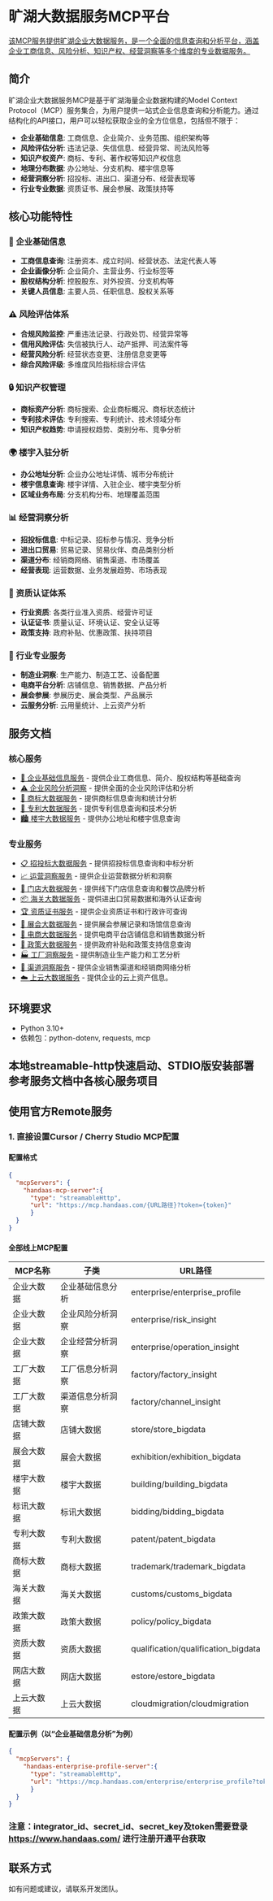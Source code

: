 # 旷湖大数据服务MCP平台

[该MCP服务提供旷湖企业大数据服务，是一个全面的信息查询和分析平台，涵盖企业工商信息、风险分析、知识产权、经营洞察等多个维度的专业数据服务。](https://www.handaas.com/)

## 简介

旷湖企业大数据服务MCP是基于旷湖海量企业数据构建的Model Context Protocol（MCP）服务集合，为用户提供一站式企业信息查询和分析能力。通过结构化的API接口，用户可以轻松获取企业的全方位信息，包括但不限于：

- **企业基础信息**: 工商信息、企业简介、业务范围、组织架构等
- **风险评估分析**: 违法记录、失信信息、经营异常、司法风险等
- **知识产权资产**: 商标、专利、著作权等知识产权信息
- **地理分布数据**: 办公地址、分支机构、楼宇信息等
- **经营洞察分析**: 招投标、进出口、渠道分布、经营表现等
- **行业专业数据**: 资质证书、展会参展、政策扶持等

## 核心功能特性

### 🏢 企业基础信息
- **工商信息查询**: 注册资本、成立时间、经营状态、法定代表人等
- **企业画像分析**: 企业简介、主营业务、行业标签等
- **股权结构分析**: 控股股东、对外投资、分支机构等
- **关键人员信息**: 主要人员、任职信息、股权关系等

### ⚠️ 风险评估体系
- **合规风险监控**: 严重违法记录、行政处罚、经营异常等
- **信用风险评估**: 失信被执行人、动产抵押、司法案件等
- **经营风险分析**: 经营状态变更、注册信息变更等
- **综合风险评级**: 多维度风险指标综合评估

### 🔒 知识产权管理
- **商标资产分析**: 商标搜索、企业商标概况、商标状态统计
- **专利技术评估**: 专利搜索、专利统计、技术领域分布
- **知识产权趋势**: 申请授权趋势、类别分布、竞争分析

### 🌍 楼宇入驻分析
- **办公地址分析**: 企业办公地址详情、城市分布统计
- **楼宇信息查询**: 楼宇详情、入驻企业、楼宇类型分析
- **区域业务布局**: 分支机构分布、地理覆盖范围

### 📊 经营洞察分析
- **招投标信息**: 中标记录、招标参与情况、竞争分析
- **进出口贸易**: 贸易记录、贸易伙伴、商品类别分析
- **渠道分布**: 经销商网络、销售渠道、市场覆盖
- **经营表现**: 运营数据、业务发展趋势、市场表现

### 🏅 资质认证体系
- **行业资质**: 各类行业准入资质、经营许可证
- **认证证书**: 质量认证、环境认证、安全认证等
- **政策支持**: 政府补贴、优惠政策、扶持项目

### 🎯 行业专业服务
- **制造业洞察**: 生产能力、制造工艺、设备配置
- **电商平台分析**: 店铺信息、销售数据、产品分析
- **展会参展**: 参展历史、展会类型、产品展示
- **云服务分析**: 云用量统计、上云资产分析

## 服务文档

### 核心服务
- [🏢 企业基础信息服务](https://github.com/handaas/enterprise-mcp-server) - 提供企业工商信息、简介、股权结构等基础查询
- [⚠️ 企业风险分析洞察](https://github.com/handaas/enterprise-risk-mcp-server) - 提供全面的企业风险评估和分析
- [📄 商标大数据服务](https://github.com/handaas/trademark-mcp-server) - 提供商标信息查询和统计分析
- [🔬 专利大数据服务](https://github.com/handaas/patent-mcp-server) - 提供专利信息查询和技术分析
- [🏙️ 楼宇大数据服务](https://github.com/handaas/building-mcp-server) - 提供办公地址和楼宇信息查询

### 专业服务
- [📋 招投标大数据服务](https://github.com/handaas/bidding-mcp-server) - 提供招投标信息查询和中标分析
- [📈 运营洞察服务](https://github.com/handaas/enterprise-operation-mcp-server) - 提供企业运营数据分析和洞察
- [🏪 门店大数据服务](https://github.com/handaas/store-mcp-server) - 提供线下门店信息查询和餐饮品牌分析
- [📦 海关大数据服务](https://github.com/handaas/customs-mcp-server) - 提供进出口贸易数据和海外认证查询
- [🏆 资质证书服务](https://github.com/handaas/qualification-mcp-server) - 提供企业资质证书和行政许可查询
- [🎪 展会大数据服务](https://github.com/handaas/exhibition-mcp-server) - 提供展会参展记录和场馆信息查询
- [🛒 电商大数据服务](https://github.com/handaas/estore-mcp-server) - 提供电商平台店铺信息和销售数据分析
- [📜 政策大数据服务](https://github.com/handaas/policy-mcp-server) - 提供政府补贴和政策支持信息查询
- [🏭 工厂洞察服务](https://github.com/handaas/factory-mcp-server) - 提供制造业生产能力和工艺分析
- [🏪 渠道洞察服务](https://github.com/handaas/factory-channel-mcp-server) - 提供企业销售渠道和经销商网络分析
- [☁️ 上云大数据服务](https://github.com/handaas/cloudmigration-mcp-server) - 提供企业的云上资产信息。

## 环境要求

- Python 3.10+
- 依赖包：python-dotenv, requests, mcp

## 本地streamable-http快速启动、STDIO版安装部署参考服务文档中各核心服务项目

## 使用官方Remote服务

### 1. 直接设置Cursor / Cherry Studio MCP配置

#### 配置格式
```json
{
  "mcpServers": {
    "handaas-mcp-server":{
      "type": "streamableHttp",
      "url": "https://mcp.handaas.com/{URL路径}?token={token}"  
      }
  }
}
```

#### 全部线上MCP配置

| MCP名称 | 子类 | URL路径 |
|---------|------|-----|
| 企业大数据 | 企业基础信息分析 | enterprise/enterprise_profile |
| 企业大数据 | 企业风险分析洞察 | enterprise/risk_insight |
| 企业大数据 | 企业经营分析洞察 | enterprise/operation_insight |
| 工厂大数据 | 工厂信息分析洞察 | factory/factory_insight |
| 工厂大数据 | 渠道信息分析洞察 | factory/channel_insight |
| 店铺大数据 | 店铺大数据 | store/store_bigdata |
| 展会大数据 | 展会大数据 | exhibition/exhibition_bigdata |
| 楼宇大数据 | 楼宇大数据 | building/building_bigdata |
| 标讯大数据 | 标讯大数据 | bidding/bidding_bigdata |
| 专利大数据 | 专利大数据 | patent/patent_bigdata |
| 商标大数据 | 商标大数据 | trademark/trademark_bigdata |
| 海关大数据 | 海关大数据 | customs/customs_bigdata |
| 政策大数据 | 政策大数据 | policy/policy_bigdata |
| 资质大数据 | 资质大数据 | qualification/qualification_bigdata |
| 网店大数据 | 网店大数据 | estore/estore_bigdata |
| 上云大数据 | 上云大数据 | cloudmigration/cloudmigration |


#### 配置示例（以“企业基础信息分析”为例）

```json
{
  "mcpServers": {
    "handaas-enterprise-profile-server":{
      "type": "streamableHttp",
      "url": "https://mcp.handaas.com/enterprise/enterprise_profile?token={token}"  
      }
  }
}
```



### 注意：integrator_id、secret_id、secret_key及token需要登录 https://www.handaas.com/ 进行注册开通平台获取


## 联系方式

如有问题或建议，请联系开发团队。 